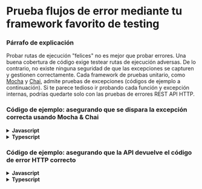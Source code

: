# Prueba flujos de error mediante tu framework favorito de testing

### Párrafo de explicación

Probar rutas de ejecución "felices" no es mejor que probar errores. Una buena cobertura de código exige testear rutas de ejecución adversas. De lo contrario, no existe ninguna seguridad de que las excepciones se capturen y gestionen correctamente. Cada framework de pruebas unitario, como [Mocha](https://mochajs.org/) y [Chai](http://chaijs.com/), admite pruebas de excepciones (códigos de ejemplo a continuación). Si te parece tedioso ir probando cada función y excepción internas, podrías quedarte solo con las pruebas de errores REST API HTTP.

### Código de ejemplo: asegurando que se dispara la excepción correcta usando Mocha & Chai

<details>
<summary><strong>Javascript</strong></summary>

```javascript
describe('Facebook chat', () => {
  it('Notifies on new chat message', () => {
    const chatService = new chatService();
    chatService.participants = getDisconnectedParticipants();
    expect(chatService.sendMessage.bind({ message: 'Hi' })).to.throw(ConnectionError);
  });
});
```
</details>

<details>
<summary><strong>Typescript</strong></summary>

```typescript
describe('Facebook chat', () => {
  it('Notifies on new chat message', () => {
    const chatService = new chatService();
    chatService.participants = getDisconnectedParticipants();
    expect(chatService.sendMessage.bind({ message: 'Hi' })).to.throw(ConnectionError);
  });
});
```
</details>

### Código de ejemplo: asegurando que la API devuelve el código de error HTTP correcto

<details>
<summary><strong>Javascript</strong></summary>

```javascript
it('Creates new Facebook group', () => {
  const invalidGroupInfo = {};
  return httpRequest({
    method: 'POST',
    uri: 'facebook.com/api/groups',
    resolveWithFullResponse: true,
    body: invalidGroupInfo,
    json: true
  }).then((response) => {
    expect.fail('if we were to execute the code in this block, no error was thrown in the operation above')
  }).catch((response) => {
    expect(400).to.equal(response.statusCode);
  });
});
```
</details>

<details>
<summary><strong>Typescript</strong></summary>

```typescript
it('Creates new Facebook group', async () => {
  let invalidGroupInfo = {};
  try {
    const response = await httpRequest({
      method: 'POST',
      uri: 'facebook.com/api/groups',
      resolveWithFullResponse: true,
      body: invalidGroupInfo,
      json: true
    })
    // Su se ejecutará el código en este bloque, no se arrojaría un error en la operación de arriba
    expect.fail('The request should have failed')
  } catch(response) {
    expect(400).to.equal(response.statusCode);
  }
});
```
</details>